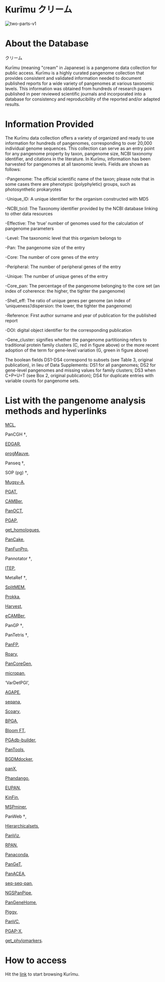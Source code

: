 # Kurīmu クリーム
![two-parts-v1](https://github.com/alexanmv/try1.github.io/assets/56640707/46531437-4246-4217-a932-07d81712711b)

# About the Database

クリーム


Kurīmu (meaning "cream" in Japanese) is a pangenome data collection for public access. Kurīmu is a highly curated pangenome collection that provides consistent and validated information needed to document published reports for a wide variety of pangenomes at various taxonomic levels. This information was obtained from hundreds of research papers published in peer reviewed scientific journals and incorporated into a database for consistency and reproducibility of the reported and/or adapted results.


# Information Provided

The Kurīmu data collection offers a variety of organized and ready to use information for hundreds of pangenomes, corresponding to over 20,000 individual genome sequences. This collection can serve as an entry point for any pangenome property by taxon, pangenome size, NCBI taxonomy identifier, and citations in the literature. In Kurīmu, information has been harvested for pangenomes at all taxonomic levels. Fields are shown as follows:

-Pangenome: The official scientific name of the taxon; please note that in some cases there are phenotypic (polyphyletic) groups, such as photosynthetic prokaryotes

-Unique_ID: A unique identifier for the organism constructed with MD5

-NCBI_txid: The Taxonomy identifier provided by the NCBI database linking to other data resources

-Effective: The ‘true’ number of genomes used for the calculation of pangenome parameters

-Level: The taxonomic level that this organism belongs to

-Pan: The pangenome size of the entry

-Core: The number of core genes of the entry

-Peripheral: The number of peripheral genes of the entry

-Unique: The number of unique genes of the entry

-Core_pan: The percentage of the pangenome belonging to the core set (an index of coherence: the higher, the tighter the pangenome)

-Shell_eff: The ratio of unique genes per genome (an index of ‘uniqueness’/dispersion: the lower, the tighter the pangenome)

-Reference: First author surname and year of publication for the published report

-DOI: digital object identifier for the corresponding publication

-Gene_cluster: signifies whether the pangenome partitioning refers to traditional protein family clusters (C, red in figure above) or the more recent adoption of the term for gene-level variation (G, green in figure above)

The boolean fields DS1-DS4 correspond to subsets (see Table 3, original publication), in lieu of Data Supplements: DS1 for all pangenomes; DS2 for gene-level pangenomes and missing values for family clusters; DS3 when C+P+U=T (see Box 2, original publication); DS4 for duplicate entries with variable counts for pangenome sets.


# List with the pangenome analysis methods and hyperlinks

[MCL](http://micans.org/mcl/),

PanCGH †,

[EDGAR](https://www.uni-giessen.de/de/fbz/fb08/Inst/bioinformatik/software/EDGAR),

[progMauve](https://darlinglab.org/mauve/mauve.html),

Panseq †,

SOP (pg) †,

[Mugsy-A](https://mugsy.sourceforge.net/),

[PGAT](http://tools.uwgenomics.org/pgat/),

[CAMBer](http://bioputer.mimuw.edu.pl/camber/),

[PanOCT](https://sourceforge.net/projects/panoct/),

[PGAP](https://sourceforge.net/projects/pgap/),

[get_homologues](https://github.com/eead-csic-compbio/get_homologues),

[PanCake](https://bitbucket.org/CorinnaErnst/pancake/wiki/Home),

[PanFunPro](https://zenodo.org/record/7583),

Pannotator †,

[ITEP](https://hood-price.isbscience.org/),

MetaRef †,

[SplitMEM](https://sourceforge.net/projects/splitmem/),

[Prokka](http://www.vicbioinformatics.com/software.prokka.shtml),

[Harvest](https://github.com/marbl/harvest),

[eCAMBer](http://bioputer.mimuw.edu.pl/ecamber/),

PanGP †,

PanTetris †,

[PanFP](https://github.com/srjun/PanFP),

[Roary](http://sanger-pathogens.github.io/Roary/),

[PanCoreGen](https://sourceforge.net/projects/pancoregen1/),

[micropan](https://cran.r-project.org/web/packages/micropan/index.html),

‘VarDetPGI’,

[AGAPE](https://github.com/yeastgenome/AGAPE),

[seqana](https://www.uni-ulm.de/en/in/institute-of-theoretical-computer-science/research/seqana.html),

[Scoary](https://github.com/AdmiralenOla/Scoary),

[BPGA](https://sourceforge.net/projects/bpgatool/),

[Bloom FT](https://github.com/GuillaumeHolley/BloomFilterTrie),

[PGAdb-builder](http://wgmlstdb.imst.nsysu.edu.tw/),

[PanTools](https://github.com/sheikhizadeh/pantools),

[BGDMdocker](https://github.com/cgwyx/debian_prokka_panx_antismash_biodocker/),

[panX](https://pangenome.org/),

[Phandango](https://github.com/jameshadfield/phandango),

[EUPAN](https://cgm.sjtu.edu.cn/eupan/index.html),

[KinFin](https://github.com/DRL/kinfin),

[MSPminer](https://www.enterome.com/downloads/),

PanWeb †,

[Hierarchicalsets](https://cran.r-project.org/web/packages/hierarchicalSets/index.html),

[PanViz](https://github.com/thomasp85/PanViz),

[RPAN](http://cgm.sjtu.edu.cn/3kricedb/),

[Panaconda](https://github.com/aswarren/pangenome_graphs),

[PanGeT](https://github.com/PanGeTv1/PanGeT),

[PanACEA](https://github.com/JCVenterInstitute/PanACEA/),

[seq-seq-pan](https://gitlab.com/rki_bioinformatics/seq-seq-pan),

[NGSPanPipe](https://github.com/Biomedinformatics/NGSPanPipe),

[PanGeneHome](https://pangenehome.lmge.uca.fr/),

[Piggy](https://github.com/harry-thorpe/piggy),

[PanVC](https://gitlab.com/dvalenzu/PanVC),

[PGAP-X](https://pgapx.zhaopage.com/),

[get_phylomarkers](https://github.com/vinuesa/get_phylomarkers).


# How to access

Hit the [link](http://pangenome.s3-website-us-east-1.amazonaws.com/pangenome.html) to start browsing Kurīmu.
